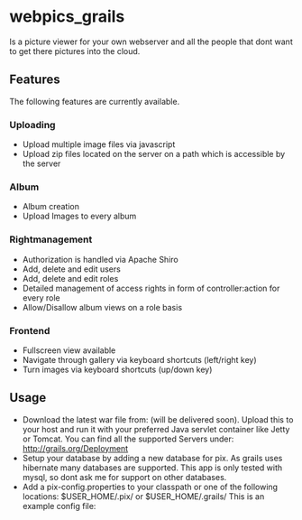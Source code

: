 webpics_grails
==============

Is a picture viewer for your own webserver and all the people that dont want to get there pictures into the cloud.


## Features
The following features are currently available.

### Uploading
* Upload multiple image files via javascript
* Upload zip files located on the server on a path which is accessible by the server

### Album
* Album creation
* Upload Images to every album

### Rightmanagement
* Authorization is handled via Apache Shiro
* Add, delete and edit users
* Add, delete and edit roles
* Detailed management of access rights in form of controller:action for every role
* Allow/Disallow album views on a role basis

### Frontend
* Fullscreen view available
* Navigate through gallery via keyboard shortcuts (left/right key)
* Turn images via keyboard shortcuts (up/down key)


## Usage
* Download the latest war file from: (will be delivered soon). Upload this to your host and run it with your 
preferred Java servlet container like Jetty or Tomcat. You can find all the supported Servers 
under: http://grails.org/Deployment
* Setup your database by adding a new database for pix. As grails uses hibernate many databases are supported. 
This app is only tested with mysql, so dont ask me for support on other databases.
* Add a pix-config.properties to your classpath or one of the following locations: $USER_HOME/.pix/ or $USER_HOME/.grails/
This is an example config file:




